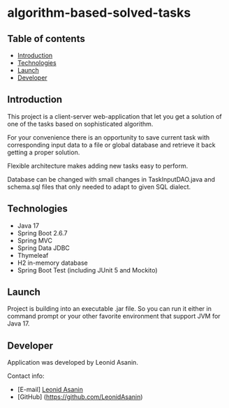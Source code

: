 # algorithm-based-solved-tasks

## Table of contents
* [Introduction](#Introduction)
* [Technologies](#Technologies)
* [Launch](#Launch)
* [Developer](#Developer)

## Introduction
This project is a client-server web-application that 
let you get a solution of one of the tasks based on 
sophisticated algorithm.

For your convenience there is an opportunity to save
current task with corresponding input data to a
file or global database and retrieve it back getting
a proper solution.

Flexible architecture makes adding new tasks easy to
perform.

Database can be changed with small changes in 
TaskInputDAO.java and schema.sql files that only 
needed to adapt to given SQL dialect.

## Technologies
* Java 17
* Spring Boot 2.6.7
* Spring MVC
* Spring Data JDBC
* Thymeleaf
* H2 in-memory database
* Spring Boot Test (including JUnit 5 and Mockito)

## Launch
Project is building into an executable .jar file. So
you can run it either in command prompt or your other
favorite environment that support JVM for Java 17.

## Developer
Application was developed by Leonid Asanin.

Contact info:
* [E-mail] [Leonid Asanin](mailto:l.asanin@mail.ru)
* [GitHub] (https://github.com/LeonidAsanin)
